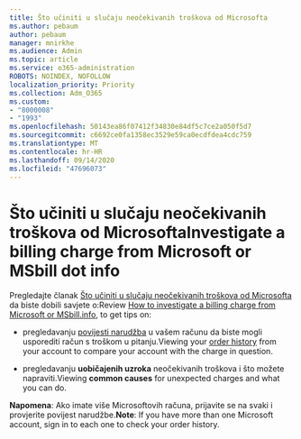 ```yaml
---
title: Što učiniti u slučaju neočekivanih troškova od Microsofta
ms.author: pebaum
author: pebaum
manager: mnirkhe
ms.audience: Admin
ms.topic: article
ms.service: o365-administration
ROBOTS: NOINDEX, NOFOLLOW
localization_priority: Priority
ms.collection: Adm_O365
ms.custom:
- "8000008"
- "1993"
ms.openlocfilehash: 50143ea86f07412f34830e84df5c7ce2a050f5d7
ms.sourcegitcommit: c6692ce0fa1358ec3529e59ca0ecdfdea4cdc759
ms.translationtype: MT
ms.contentlocale: hr-HR
ms.lasthandoff: 09/14/2020
ms.locfileid: "47696073"
---
```

# <a name="investigate-a-billing-charge-from-microsoft-or-msbill-dot-info"></a><span data-ttu-id="16f00-102">Što učiniti u slučaju neočekivanih troškova od Microsofta</span><span class="sxs-lookup"><span data-stu-id="16f00-102">Investigate a billing charge from Microsoft or MSbill dot info</span></span>

<span data-ttu-id="16f00-103">Pregledajte članak [Što učiniti u slučaju neočekivanih troškova od Microsofta](https://support.microsoft.com/help/10623/microsoft-account-investigate-billing-charge) da biste dobili savjete o:</span><span class="sxs-lookup"><span data-stu-id="16f00-103">Review [How to investigate a billing charge from Microsoft or MSbill.info](https://support.microsoft.com/help/10623/microsoft-account-investigate-billing-charge), to get tips on:</span></span> 

- <span data-ttu-id="16f00-104">pregledavanju [povijesti narudžba](https://account.microsoft.com/billing/orders/) u vašem računu da biste mogli usporediti račun s troškom u pitanju.</span><span class="sxs-lookup"><span data-stu-id="16f00-104">Viewing your [order history](https://account.microsoft.com/billing/orders/) from your account to compare your account with the charge in question.</span></span>

- <span data-ttu-id="16f00-105">pregledavanju **uobičajenih uzroka** neočekivanih troškova i što možete napraviti.</span><span class="sxs-lookup"><span data-stu-id="16f00-105">Viewing **common causes** for unexpected charges and what you can do.</span></span>

<span data-ttu-id="16f00-106">**Napomena**: Ako imate više Microsoftovih računa, prijavite se na svaki i provjerite povijest narudžbe.</span><span class="sxs-lookup"><span data-stu-id="16f00-106">**Note**: If you have more than one Microsoft account, sign in to each one to check your order history.</span></span>
